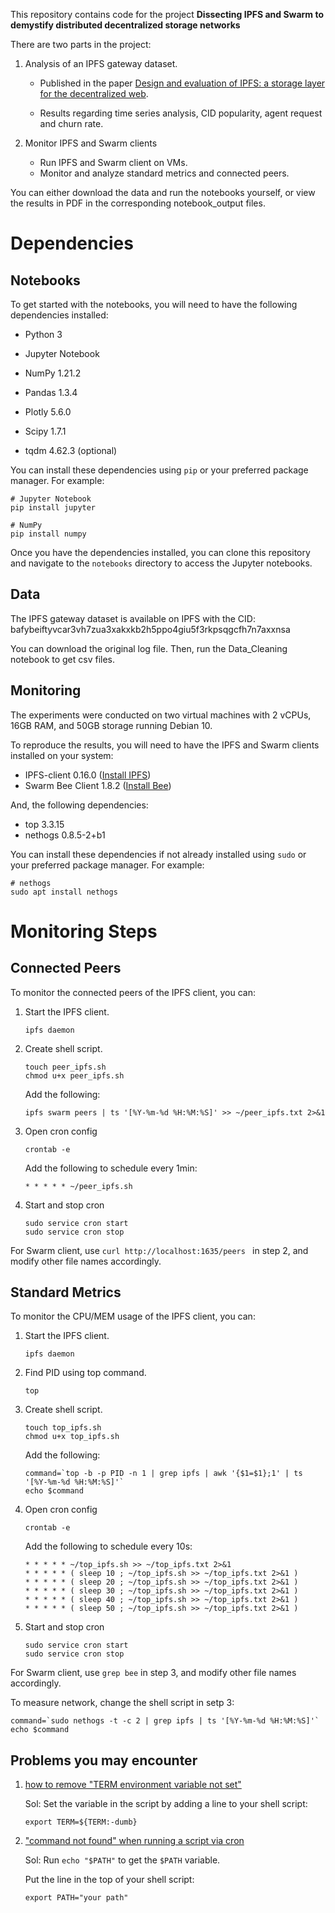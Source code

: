 This repository contains code for the project **Dissecting IPFS and Swarm to demystify distributed decentralized storage networks**

There are two parts in the project:

1. Analysis of an IPFS gateway dataset.

   - Published in the paper [Design and evaluation of IPFS: a storage layer for the decentralized web](https://dl.acm.org/doi/abs/10.1145/3544216.3544232).

   - Results regarding time series analysis, CID popularity, agent request and churn rate.
2. Monitor IPFS and Swarm clients
   - Run IPFS and Swarm client on VMs.
   - Monitor and analyze standard metrics and connected peers.



You can either download the data and run the notebooks yourself, or view the results in PDF in the corresponding notebook_output files.

# Dependencies

## Notebooks

To get started with the notebooks, you will need to have the following dependencies installed:

- Python 3
- Jupyter Notebook
- NumPy 1.21.2
- Pandas 1.3.4
- Plotly 5.6.0
- Scipy 1.7.1

- tqdm 4.62.3 (optional)

You can install these dependencies using `pip` or your preferred package manager. For example:

```
# Jupyter Notebook
pip install jupyter

# NumPy
pip install numpy
```

Once you have the dependencies installed, you can clone this repository and navigate to the `notebooks` directory to access the Jupyter notebooks.

## Data

The IPFS gateway dataset is available on IPFS with the CID: bafybeiftyvcar3vh7zua3xakxkb2h5ppo4giu5f3rkpsqgcfh7n7axxnsa

You can download the original log file. Then, run the Data_Cleaning notebook to get csv files.

## Monitoring

The experiments were conducted on two virtual machines with 2 vCPUs, 16GB RAM, and 50GB storage running Debian 10.

To reproduce the results, you will need to have the IPFS and Swarm clients installed on your system:

- IPFS-client 0.16.0 ([Install IPFS](https://docs.ipfs.tech/install/))
- Swarm Bee Client 1.8.2 ([Install Bee](https://docs.ethswarm.org/docs/installation/install/))

And, the following dependencies:

- top 3.3.15
- nethogs 0.8.5-2+b1

You can install these dependencies if not already installed using `sudo` or your preferred package manager. For example:

```
# nethogs
sudo apt install nethogs
```

# Monitoring Steps

## Connected Peers

To monitor the connected peers of the IPFS client, you can:

1. Start the IPFS client.

   ```
   ipfs daemon
   ```

2. Create shell script.

   ```
   touch peer_ipfs.sh
   chmod u+x peer_ipfs.sh
   ```

   Add the following:

   ```shell
   ipfs swarm peers | ts '[%Y-%m-%d %H:%M:%S]' >> ~/peer_ipfs.txt 2>&1
   ```

3. Open cron config

   ```
   crontab -e
   ```

   Add the following to schedule every 1min:

   ```
   * * * * * ~/peer_ipfs.sh
   ```

4. Start and stop cron

   ```
   sudo service cron start
   sudo service cron stop
   ```

For Swarm client, use `curl http://localhost:1635/peers ` in step 2, and modify other file names accordingly.

## Standard Metrics

To monitor the CPU/MEM usage of the IPFS client, you can:

1. Start the IPFS client.

   ```
   ipfs daemon
   ```

2. Find PID using top command.

   ```
   top
   ```

3. Create shell script.

   ```
   touch top_ipfs.sh
   chmod u+x top_ipfs.sh
   ```

   Add the following:

   ```shell
   command=`top -b -p PID -n 1 | grep ipfs | awk '{$1=$1};1' | ts '[%Y-%m-%d %H:%M:%S]'`
   echo $command
   ```

4. Open cron config

   ```
   crontab -e
   ```

   Add the following to schedule every 10s:

   ```
   * * * * * ~/top_ipfs.sh >> ~/top_ipfs.txt 2>&1
   * * * * * ( sleep 10 ; ~/top_ipfs.sh >> ~/top_ipfs.txt 2>&1 )
   * * * * * ( sleep 20 ; ~/top_ipfs.sh >> ~/top_ipfs.txt 2>&1 )
   * * * * * ( sleep 30 ; ~/top_ipfs.sh >> ~/top_ipfs.txt 2>&1 )
   * * * * * ( sleep 40 ; ~/top_ipfs.sh >> ~/top_ipfs.txt 2>&1 )
   * * * * * ( sleep 50 ; ~/top_ipfs.sh >> ~/top_ipfs.txt 2>&1 )
   ```

5. Start and stop cron

   ```
   sudo service cron start
   sudo service cron stop
   ```

For Swarm client, use `grep bee` in step 3, and modify other file names accordingly.

To measure network, change the shell script in setp 3:

```shell
command=`sudo nethogs -t -c 2 | grep ipfs | ts '[%Y-%m-%d %H:%M:%S]'`
echo $command
```

## Problems you may encounter

1. [how to remove "TERM environment variable not set"](https://stackoverflow.com/questions/19425727/how-to-remove-term-environment-variable-not-set)

   Sol: Set the variable in the script by adding a line to your shell script:

   ```
   export TERM=${TERM:-dumb}
   ```

2. ["command not found" when running a script via cron](https://askubuntu.com/questions/47800/command-not-found-when-running-a-script-via-cron)

   Sol: Run `echo "$PATH"` to get the `$PATH` variable.

   Put the line in the top of your shell script:

   ```
   export PATH="your path"
   ```

   